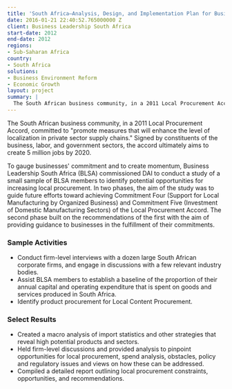 ```yaml
---
title: 'South Africa—Analysis, Design, and Implementation Plan for Business Commitments in Local Procurement Accord'
date: 2016-01-21 22:40:52.765000000 Z
client: Business Leadership South Africa
start-date: 2012
end-date: 2012
regions:
- Sub-Saharan Africa
country:
- South Africa
solutions:
- Business Environment Reform
- Economic Growth
layout: project
summary: |
  The South African business community, in a 2011 Local Procurement Accord, committed to "promote measures that will enhance the level of localization in private sector supply chains." Signed by constituents of the business, labor, and government sectors, the accord ultimately aims to create 5 million jobs by 2020.
---
```

The South African business community, in a 2011 Local Procurement Accord, committed to "promote measures that will enhance the level of localization in private sector supply chains." Signed by constituents of the business, labor, and government sectors, the accord ultimately aims to create 5 million jobs by 2020.

To gauge businesses' commitment and to create momentum, Business Leadership South Africa (BLSA) commissioned DAI to conduct a study of a small sample of BLSA members to identify potential opportunities for increasing local procurement. In two phases, the aim of the study was to guide future efforts toward achieving Commitment Four (Support for Local Manufacturing by Organized Business) and Commitment Five (Investment of Domestic Manufacturing Sectors) of the Local Procurement Accord. The second phase built on the recommendations of the first with the aim of providing guidance to businesses in the fulfillment of their commitments.

###  Sample Activities

* Conduct firm-level interviews with a dozen large South African corporate firms, and engage in discussions with a few relevant industry bodies.
* Assist BLSA members to establish a baseline of the proportion of their annual capital and operating expenditure that is spent on goods and services produced in South Africa.
* Identify product procurement for Local Content Procurement.

###  Select Results

* Created a macro analysis of import statistics and other strategies that reveal high potential products and sectors.
* Held firm-level discussions and provided analysis to pinpoint opportunities for local procurement, spend analysis, obstacles, policy and regulatory issues and views on how these can be addressed.
* Compiled a detailed report outlining local procurement constraints, opportunities, and recommendations.
